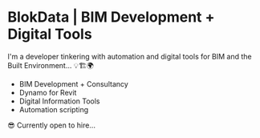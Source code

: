 # BlokData | BIM Development + Digital Tools

I'm a developer tinkering with automation and digital tools for BIM and the Built Environment... :bulb::building_construction::earth_africa:

- BIM Development + Consultancy
- Dynamo for Revit
- Digital Information Tools
- Automation scripting

:sunglasses: Currently open to hire...
